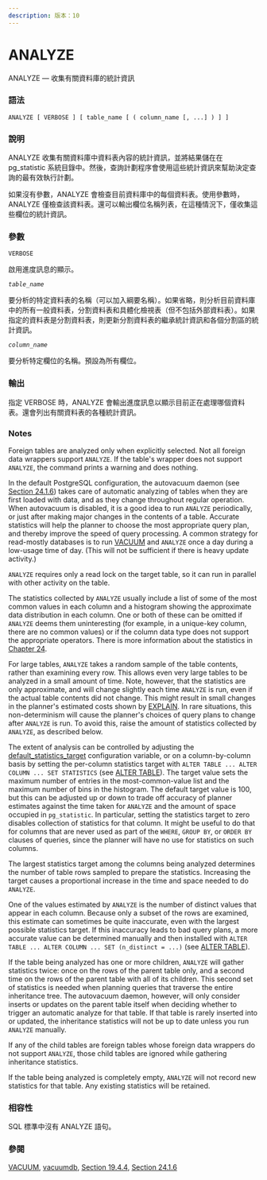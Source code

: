 ```yaml
---
description: 版本：10
---
```


# ANALYZE

ANALYZE — 收集有關資料庫的統計資訊

### 語法

```text
ANALYZE [ VERBOSE ] [ table_name [ ( column_name [, ...] ) ] ]
```

### 說明

ANALYZE 收集有關資料庫中資料表內容的統計資訊，並將結果儲在在 pg\_statistic 系統目錄中。然後，查詢計劃程序會使用這些統計資訊來幫助決定查詢的最有效執行計劃。

如果沒有參數，ANALYZE 會檢查目前資料庫中的每個資料表。使用參數時，ANALYZE 僅檢查該資料表。還可以輸出欄位名稱列表，在這種情況下，僅收集這些欄位的統計資訊。

### 參數

`VERBOSE`

啟用進度訊息的顯示。

_`table_name`_

要分析的特定資料表的名稱（可以加入綱要名稱）。如果省略，則分析目前資料庫中的所有一般資料表，分割資料表和具體化檢視表（但不包括外部資料表）。如果指定的資料表是分割資料表，則更新分割資料表的繼承統計資訊和各個分割區的統計資訊。

_`column_name`_

要分析特定欄位的名稱。預設為所有欄位。

### 輸出

指定 VERBOSE 時，ANALYZE 會輸出進度訊息以顯示目前正在處理哪個資料表。還會列出有關資料表的各種統計資訊。

### Notes

Foreign tables are analyzed only when explicitly selected. Not all foreign data wrappers support `ANALYZE`. If the table's wrapper does not support `ANALYZE`, the command prints a warning and does nothing.

In the default PostgreSQL configuration, the autovacuum daemon \(see [Section 24.1.6](https://www.postgresql.org/docs/10/static/routine-vacuuming.html#AUTOVACUUM)\) takes care of automatic analyzing of tables when they are first loaded with data, and as they change throughout regular operation. When autovacuum is disabled, it is a good idea to run `ANALYZE` periodically, or just after making major changes in the contents of a table. Accurate statistics will help the planner to choose the most appropriate query plan, and thereby improve the speed of query processing. A common strategy for read-mostly databases is to run [VACUUM](https://www.postgresql.org/docs/10/static/sql-vacuum.html) and `ANALYZE` once a day during a low-usage time of day. \(This will not be sufficient if there is heavy update activity.\)

`ANALYZE` requires only a read lock on the target table, so it can run in parallel with other activity on the table.

The statistics collected by `ANALYZE` usually include a list of some of the most common values in each column and a histogram showing the approximate data distribution in each column. One or both of these can be omitted if `ANALYZE` deems them uninteresting \(for example, in a unique-key column, there are no common values\) or if the column data type does not support the appropriate operators. There is more information about the statistics in [Chapter 24](https://www.postgresql.org/docs/10/static/maintenance.html).

For large tables, `ANALYZE` takes a random sample of the table contents, rather than examining every row. This allows even very large tables to be analyzed in a small amount of time. Note, however, that the statistics are only approximate, and will change slightly each time `ANALYZE` is run, even if the actual table contents did not change. This might result in small changes in the planner's estimated costs shown by [EXPLAIN](https://www.postgresql.org/docs/10/static/sql-explain.html). In rare situations, this non-determinism will cause the planner's choices of query plans to change after `ANALYZE` is run. To avoid this, raise the amount of statistics collected by `ANALYZE`, as described below.

The extent of analysis can be controlled by adjusting the [default\_statistics\_target](https://www.postgresql.org/docs/10/static/runtime-config-query.html#GUC-DEFAULT-STATISTICS-TARGET) configuration variable, or on a column-by-column basis by setting the per-column statistics target with `ALTER TABLE ... ALTER COLUMN ... SET STATISTICS` \(see [ALTER TABLE](https://www.postgresql.org/docs/10/static/sql-altertable.html)\). The target value sets the maximum number of entries in the most-common-value list and the maximum number of bins in the histogram. The default target value is 100, but this can be adjusted up or down to trade off accuracy of planner estimates against the time taken for `ANALYZE` and the amount of space occupied in `pg_statistic`. In particular, setting the statistics target to zero disables collection of statistics for that column. It might be useful to do that for columns that are never used as part of the `WHERE`, `GROUP BY`, or `ORDER BY` clauses of queries, since the planner will have no use for statistics on such columns.

The largest statistics target among the columns being analyzed determines the number of table rows sampled to prepare the statistics. Increasing the target causes a proportional increase in the time and space needed to do `ANALYZE`.

One of the values estimated by `ANALYZE` is the number of distinct values that appear in each column. Because only a subset of the rows are examined, this estimate can sometimes be quite inaccurate, even with the largest possible statistics target. If this inaccuracy leads to bad query plans, a more accurate value can be determined manually and then installed with `ALTER TABLE ... ALTER COLUMN ... SET (n_distinct = ...)` \(see [ALTER TABLE](https://www.postgresql.org/docs/10/static/sql-altertable.html)\).

If the table being analyzed has one or more children, `ANALYZE` will gather statistics twice: once on the rows of the parent table only, and a second time on the rows of the parent table with all of its children. This second set of statistics is needed when planning queries that traverse the entire inheritance tree. The autovacuum daemon, however, will only consider inserts or updates on the parent table itself when deciding whether to trigger an automatic analyze for that table. If that table is rarely inserted into or updated, the inheritance statistics will not be up to date unless you run `ANALYZE` manually.

If any of the child tables are foreign tables whose foreign data wrappers do not support `ANALYZE`, those child tables are ignored while gathering inheritance statistics.

If the table being analyzed is completely empty, `ANALYZE` will not record new statistics for that table. Any existing statistics will be retained.

### 相容性

SQL 標準中沒有 ANALYZE 語句。

### 參閱

[VACUUM](vacuum.md), [vacuumdb](../ii.-postgresql-yong-hu-duan-gong-ju/vacuumdb.md), [Section 19.4.4](../../server-administration/server-configuration/resource-consumption.md#19-4-4-cheng-ben-kao-liang-de-vacuum-yan), [Section 24.1.6](../../server-administration/routine-database-maintenance-tasks/routine-vacuuming.md#24-1-6-autovacuum-bei-jing-cheng-xu)

